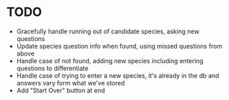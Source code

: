 # TODO

- Gracefully handle running out of candidate species, asking new questions
- Update species question info when found, using missed questions from above
- Handle case of not found, adding new species including entering questions to differentiate
- Handle case of trying to enter a new species, it's already in the db and answers vary form what we've stored
- Add "Start Over" button at end
